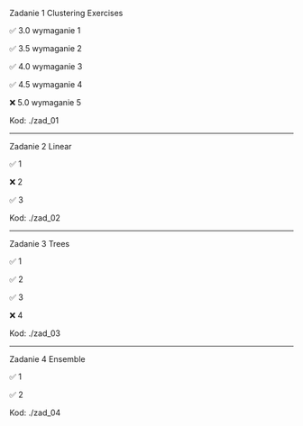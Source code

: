 Zadanie 1 Clustering Exercises

✅ 3.0 wymaganie 1

✅ 3.5 wymaganie 2

✅ 4.0 wymaganie 3

✅ 4.5 wymaganie 4

❌ 5.0 wymaganie 5

Kod: ./zad_01

----------------------------------------------

Zadanie 2 Linear

✅ 1

❌ 2

✅ 3


Kod: ./zad_02

----------------------------------------------

Zadanie 3 Trees

✅ 1

✅ 2

✅ 3

❌ 4


Kod: ./zad_03

----------------------------------------------

Zadanie 4 Ensemble

✅ 1

✅ 2


Kod: ./zad_04
